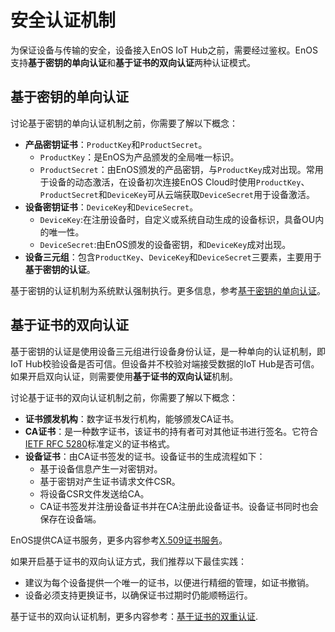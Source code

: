 # 安全认证机制

为保证设备与传输的安全，设备接入EnOS IoT Hub之前，需要经过鉴权。EnOS支持**基于密钥的单向认证**和**基于证书的双向认证**两种认证模式。

## 基于密钥的单向认证<secretbase>

讨论基于密钥的单向认证机制之前，你需要了解以下概念：
- **产品密钥证书**：`ProductKey`和`ProductSecret`。
  - `ProductKey`：是EnOS为产品颁发的全局唯一标识。
  - `ProductSecret`：由EnOS颁发的产品密钥，与`ProductKey`成对出现。常用于设备的动态激活，在设备初次连接EnOS Cloud时使用`ProductKey`、`ProductSecret`和`DeviceKey`可从云端获取`DeviceSecret`用于设备激活。
- **设备密钥证书**：`DeviceKey`和`DeviceSecret`。
  - `DeviceKey`:在注册设备时，自定义或系统自动生成的设备标识，具备OU内的唯一性。
  - `DeviceSecret`:由EnOS颁发的设备密钥，和`DeviceKey`成对出现。
- **设备三元组**：包含`ProductKey`、`DeviceKey`和`DeviceSecret`三要素，主要用于**基于密钥的认证**。

基于密钥的认证机制为系统默认强制执行。更多信息，参考[基于密钥的单向认证](secretbased_authentication)。


## 基于证书的双向认证<Certificatebase>

基于密钥的认证是使用设备三元组进行设备身份认证，是一种单向的认证机制，即IoT Hub校验设备是否可信。但设备并不校验对端接受数据的IoT Hub是否可信。如果开启双向认证，则需要使用**基于证书的双向认证**机制。

讨论基于证书的双向认证机制之前，你需要了解以下概念：
- **证书颁发机构**：数字证书发行机构，能够颁发CA证书。
- **CA证书**：是一种数字证书，该证书的持有者可对其他证书进行签名。它符合[IETF RFC 5280](https://tools.ietf.org/html/rfc5280)标准定义的证书格式。
- **设备证书**：由CA证书签发的证书。设备证书的生成流程如下：
  - 基于设备信息产生一对密钥对。
  - 基于密钥对产生证书请求文件CSR。
  - 将设备CSR文件发送给CA。
  - CA证书签发并注册设备证书并在CA注册此设备证书。设备证书同时也会保存在设备端。

EnOS提供CA证书服务，更多内容参考[X.509证书服务](https://docs.eniot.io/docs/enos/zh_CN/latest/security/x509_ca/index.html#)。

如果开启基于证书的双向认证方式，我们推荐以下最佳实践：
  - 建议为每个设备提供一个唯一的证书，以便进行精细的管理，如证书撤销。
  - 设备必须支持更换证书，以确保证书过期时仍能顺畅运行。

基于证书的双向认证机制，更多内容参考：[基于证书的双重认证](certificatebased_authentication).
